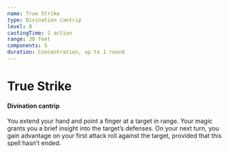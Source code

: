 ```yaml
---
name: True Strike
type: Divination cantrip
level: 0
castingTime: 1 action
range: 30 feet
components: S
duration: Concentration, up to 1 round
---
```


# True Strike

#### Divination cantrip

You extend your hand and point a finger at a target in range. Your magic grants you a brief insight into the target’s defenses. On your next turn, you gain advantage on your first attack roll against the target, provided that this spell hasn’t ended.
